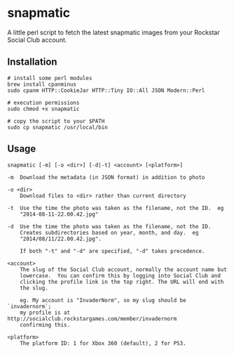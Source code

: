snapmatic
=========

A little perl script to fetch the latest snapmatic images from your Rockstar
Social Club account.

Installation
------------

    # install some perl modules
    brew install cpanminus
    sudo cpanm HTTP::CookieJar HTTP::Tiny IO::All JSON Modern::Perl

    # execution permissions
    sudo chmod +x snapmatic

    # copy the script to your $PATH
    sudo cp snapmatic /usr/local/bin

Usage
-----
    snapmatic [-m] [-o <dir>] [-d|-t] <account> [<platform>]

    -m  Download the metadata (in JSON format) in addition to photo

    -o <dir>
        Download files to <dir> rather than current directory

    -t  Use the time the photo was taken as the filename, not the ID.  eg
        "2014-08-11-22.00.42.jpg"

    -d  Use the time the photo was taken as the filename, not the ID.
        Creates subdirectories based on year, month, and day.  eg
        "2014/08/11/22.00.42.jpg".

        If both "-t" and "-d" are specified, "-d" takes precedence.

    <account>
        The slug of the Social Club account, normally the account name but
        lowercase.  You can confirm this by logging into Social Club and
        clicking the profile link in the top right. The URL will end with
        the slug.

        eg. My account is "InvaderNorm", so my slug should be `invadernorm`; 
        my profile is at http://socialclub.rockstargames.com/member/invadernorm
        confirming this.

    <platform>
        The platform ID: 1 for Xbox 360 (default), 2 for PS3.

[sc]: http://socialclub.rockstargames.com
